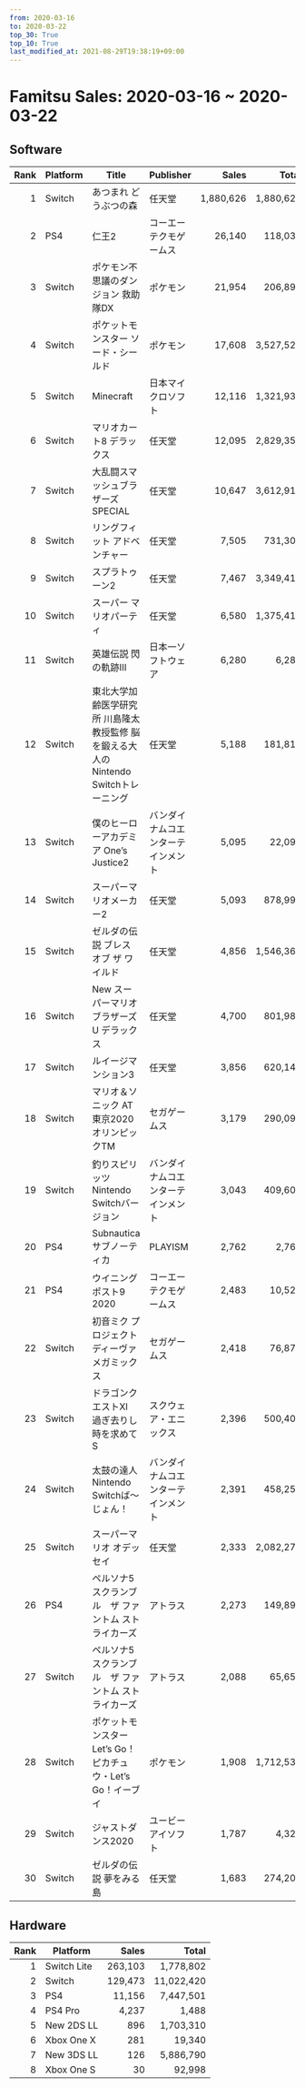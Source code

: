```yaml
---
from: 2020-03-16
to: 2020-03-22
top_30: True
top_10: True
last_modified_at: 2021-08-29T19:38:19+09:00
---
```

# Famitsu Sales: 2020-03-16 ~ 2020-03-22
## Software
| Rank | Platform | Title | Publisher | Sales | Total | Rate | New |
| -: | -- | -- | -- | -: | -: | -: | -- |
| 1 | Switch | あつまれ どうぶつの森 | 任天堂 | 1,880,626 | 1,880,626 | 20% | **New** |
| 2 | PS4 | 仁王2 | コーエーテクモゲームス | 26,140 | 118,032 | 20% |  |
| 3 | Switch | ポケモン不思議のダンジョン 救助隊DX | ポケモン | 21,954 | 206,893 | 20% |  |
| 4 | Switch | ポケットモンスター ソード・シールド | ポケモン | 17,608 | 3,527,528 | 20% |  |
| 5 | Switch | Minecraft | 日本マイクロソフト | 12,116 | 1,321,931 | 20% |  |
| 6 | Switch | マリオカート8 デラックス | 任天堂 | 12,095 | 2,829,353 | 20% |  |
| 7 | Switch | 大乱闘スマッシュブラザーズ SPECIAL | 任天堂 | 10,647 | 3,612,919 | 20% |  |
| 8 | Switch | リングフィット アドベンチャー | 任天堂 | 7,505 | 731,308 | 20% |  |
| 9 | Switch | スプラトゥーン2 | 任天堂 | 7,467 | 3,349,417 | 20% |  |
| 10 | Switch | スーパー マリオパーティ | 任天堂 | 6,580 | 1,375,417 | 20% |  |
| 11 | Switch | 英雄伝説 閃の軌跡III | 日本一ソフトウェア | 6,280 | 6,280 | 60% | **New** |
| 12 | Switch | 東北大学加齢医学研究所 川島隆太教授監修 脳を鍛える大人のNintendo Switchトレーニング | 任天堂 | 5,188 | 181,813 | 20% |  |
| 13 | Switch | 僕のヒーローアカデミア One’s Justice2 | バンダイナムコエンターテインメント | 5,095 | 22,092 | 60% |  |
| 14 | Switch | スーパーマリオメーカー2 | 任天堂 | 5,093 | 878,995 | 20% |  |
| 15 | Switch | ゼルダの伝説 ブレス オブ ザ ワイルド | 任天堂 | 4,856 | 1,546,362 | 20% |  |
| 16 | Switch | New スーパーマリオブラザーズ U デラックス | 任天堂 | 4,700 | 801,983 | 20% |  |
| 17 | Switch | ルイージマンション3 | 任天堂 | 3,856 | 620,141 | 20% |  |
| 18 | Switch | マリオ＆ソニック AT 東京2020オリンピックTM | セガゲームス | 3,179 | 290,098 | 20% |  |
| 19 | Switch | 釣りスピリッツ Nintendo Switchバージョン | バンダイナムコエンターテインメント | 3,043 | 409,606 | 20% |  |
| 20 | PS4 | Subnautica サブノーティカ | PLAYISM | 2,762 | 2,762 | 40% | **New** |
| 21 | PS4 | ウイニングポスト9 2020 | コーエーテクモゲームス | 2,483 | 10,528 | 40% |  |
| 22 | Switch | 初音ミク プロジェクト ディーヴァ メガミックス | セガゲームス | 2,418 | 76,877 | 20% |  |
| 23 | Switch | ドラゴンクエストXI　過ぎ去りし時を求めて S | スクウェア・エニックス | 2,396 | 500,402 | 20% |  |
| 24 | Switch | 太鼓の達人 Nintendo Switchば〜じょん！ | バンダイナムコエンターテインメント | 2,391 | 458,252 | 20% |  |
| 25 | Switch | スーパーマリオ オデッセイ | 任天堂 | 2,333 | 2,082,275 | 20% |  |
| 26 | PS4 | ペルソナ5 スクランブル　ザ ファントム ストライカーズ | アトラス | 2,273 | 149,898 | 20% |  |
| 27 | Switch | ペルソナ5 スクランブル　ザ ファントム ストライカーズ | アトラス | 2,088 | 65,653 | 20% |  |
| 28 | Switch | ポケットモンスター Let’s Go！ ピカチュウ・Let’s Go！イーブイ | ポケモン | 1,908 | 1,712,532 | 20% |  |
| 29 | Switch | ジャストダンス2020 | ユービーアイソフト | 1,787 | 4,320 | 60% |  |
| 30 | Switch | ゼルダの伝説 夢をみる島 | 任天堂 | 1,683 | 274,208 | 20% |  |

## Hardware
| Rank | Platform | Sales | Total |
| -: | -- | -: | -: |
| 1 | Switch Lite | 263,103 | 1,778,802 |
| 2 | Switch | 129,473 | 11,022,420 |
| 3 | PS4 | 11,156 | 7,447,501 |
| 4 | PS4 Pro | 4,237 | 1,488 |
| 5 | New 2DS LL | 896 | 1,703,310 |
| 6 | Xbox One X | 281 | 19,340 |
| 7 | New 3DS LL | 126 | 5,886,790 |
| 8 | Xbox One S | 30 | 92,998 |